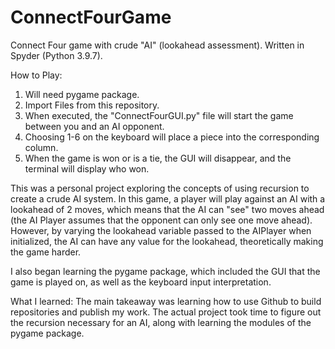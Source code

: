 # ConnectFourGame
Connect Four game with crude "AI" (lookahead assessment). Written in Spyder (Python 3.9.7).

How to Play:
1. Will need pygame package.
2. Import Files from this repository.
3. When executed, the "ConnectFourGUI.py" file will start the game between you and an AI opponent.
4. Choosing 1-6 on the keyboard will place a piece into the corresponding column.
5. When the game is won or is a tie, the GUI will disappear, and the terminal will display who won.

This was a personal project exploring the concepts of using recursion to create a crude AI system. In this game, a player will play against an AI with a lookahead of 2 moves, which means that the AI can "see" two moves ahead (the AI Player assumes that the opponent can only see one move ahead). However, by varying the lookahead variable passed to the AIPlayer when initialized, the AI can have any value for the lookahead, theoretically making the game harder.

I also began learning the pygame package, which included the GUI that the game is played on, as well as the keyboard input interpretation.

What I learned:
  The main takeaway was learning how to use Github to build repositories and publish my work. The actual project took time to figure out the recursion necessary for an AI, along with learning the modules of the pygame package.
